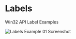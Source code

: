 # Labels
Win32 API Label Examples

![Labels Example 01 Screenshot](figures/labels_ex01_screen.png, "Labels Example 01")
